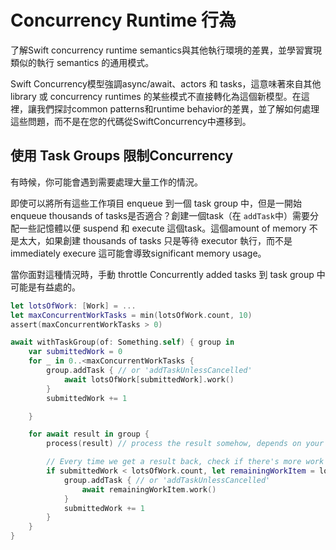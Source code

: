 # Concurrency Runtime 行為

了解Swift concurrency runtime semantics與其他執行環境的差異，並學習實現類似的執行 semantics 的通用模式。

Swift Concurrency模型強調async/await、actors 和 tasks，這意味著來自其他library 或 concurrency runtimes 的某些模式不直接轉化為這個新模型。在這裡，讓我們探討common patterns和runtime behavior的差異，並了解如何處理這些問題，而不是在您的代碼從SwiftConcurrency中遷移到。

## 使用 Task Groups 限制Concurrency

有時候，你可能會遇到需要處理大量工作的情況。

即使可以將所有這些工作項目 enqueue 到一個 task group 中，但是一開始enqueue thousands of tasks是否適合？創建一個task（在 `addTask`中）需要分配一些記憶體以便 suspend 和 execute 這個task。這個amount of memory 不是太大，如果創建 thousands of tasks 只是等待 executor 執行，而不是 immediately execure 這可能會導致significant memory usage。

當你面對這種情況時，手動 throttle  Concurrently added tasks 到 task group 中可能是有益處的。

```swift
let lotsOfWork: [Work] = ... 
let maxConcurrentWorkTasks = min(lotsOfWork.count, 10)
assert(maxConcurrentWorkTasks > 0)

await withTaskGroup(of: Something.self) { group in
    var submittedWork = 0
    for _ in 0..<maxConcurrentWorkTasks {
        group.addTask { // or 'addTaskUnlessCancelled'
            await lotsOfWork[submittedWork].work() 
        }
        submittedWork += 1

    }

    for await result in group {
        process(result) // process the result somehow, depends on your needs

        // Every time we get a result back, check if there's more work we should submit and do so
        if submittedWork < lotsOfWork.count, let remainingWorkItem = lotsOfWork[submittedWork] {
            group.addTask { // or 'addTaskUnlessCancelled'
                await remainingWorkItem.work() 
            }
            submittedWork += 1
        }
    }
}
```